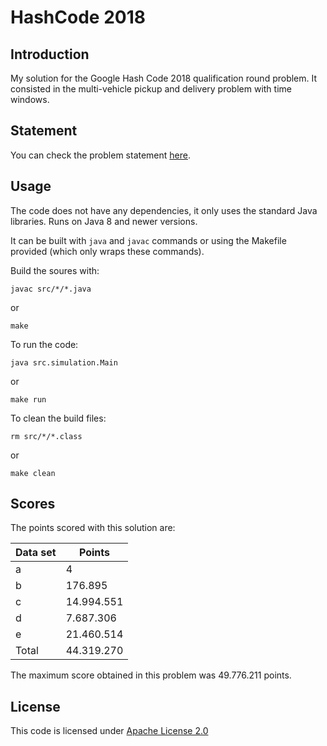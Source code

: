 # HashCode 2018

## Introduction

My solution for the Google Hash Code 2018 qualification round problem. It consisted in the multi-vehicle pickup and delivery problem with time windows.

## Statement

You can check the problem statement [here](statement.pdf).

## Usage
The code does not have any dependencies, it only uses the standard Java libraries. Runs on Java 8 and newer versions.

It can be built with `java` and `javac` commands or using the Makefile provided (which only wraps these commands).

Build the soures with:
```
javac src/*/*.java
```
or
```
make
```

To run the code:
```
java src.simulation.Main
```
or
```
make run
```

To clean the build files:
```
rm src/*/*.class
```
or
```
make clean
```

## Scores
The points scored with this solution are:

| Data set | Points    |
|----------|-----------|
| a        |4          |
| b        |176.895    |
| c        |14.994.551 |
| d        |7.687.306  |
| e        |21.460.514 |
| Total    |44.319.270 |

The maximum score obtained in this problem was 49.776.211 points.

## License
This code is licensed under [Apache License 2.0](LICENSE)

